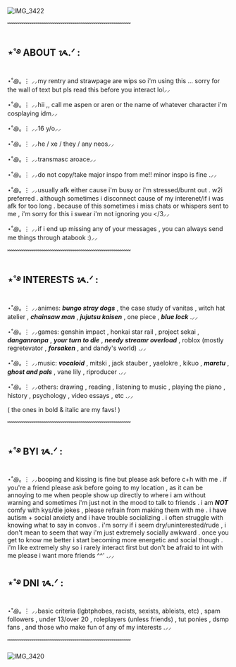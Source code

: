 ![IMG_3422](https://github.com/user-attachments/assets/8875b83f-2210-450b-afc6-163584244f47)

﹌﹌﹌﹌﹌﹌﹌﹌﹌﹌﹌﹌﹌﹌﹌﹌﹌﹌﹌﹌

## ⋆˚࿔ ABOUT ᝰ.ᐟ :
⋆˚꩜｡ ⋮ ⸝⸝my rentry and strawpage are wips so i'm using this ... sorry for the wall of text but pls read this before you interact lol⸝⸝

⋆˚꩜｡ ⋮ ⸝⸝hii ,, call me aspen or aren or the name of whatever character i'm cosplaying idm⸝⸝

⋆˚꩜｡ ⋮ ⸝⸝16 y/o⸝⸝

⋆˚꩜｡ ⋮ ⸝⸝he / xe / they / any neos⸝⸝

⋆˚꩜｡ ⋮ ⸝⸝transmasc aroace⸝⸝

⋆˚꩜｡ ⋮ ⸝⸝do not copy/take major inspo from me!! minor inspo is fine .⸝⸝ 

⋆˚꩜｡ ⋮ ⸝⸝usually afk either cause i'm busy or i'm stressed/burnt out . w2i preferred . although sometimes i disconnect cause of my interenet/if i was afk for too long . because of this sometimes i miss chats or whispers sent to me , i'm sorry for this i swear i'm not ignoring you </3⸝⸝

⋆˚꩜｡ ⋮ ⸝⸝if i end up missing any of your messages , you can always send me things through atabook :)⸝⸝ 

﹌﹌﹌﹌﹌﹌﹌﹌﹌﹌﹌﹌﹌﹌﹌﹌﹌﹌﹌﹌

## ⋆˚࿔ INTERESTS ᝰ.ᐟ :

⋆˚꩜｡ ⋮ ⸝⸝animes: ***bungo stray dogs*** , the case study of vanitas , witch hat atelier , ***chainsaw man*** , ***jujutsu kaisen*** , one piece , ***blue lock*** .⸝⸝

⋆˚꩜｡ ⋮ ⸝⸝games: genshin impact , honkai star rail , project sekai , ***danganronpa*** , ***your turn to die*** , ***needy streamr overload*** , roblox (mostly regretevator , ***forsaken*** , and dandy's world) .⸝⸝

⋆˚꩜｡ ⋮ ⸝⸝music: ***vocaloid*** , mitski , jack stauber , yaelokre , kikuo , ***maretu*** , ***ghost and pals*** , vane lily , riproducer .⸝⸝

⋆˚꩜｡ ⋮ ⸝⸝others: drawing , reading , listening to music , playing the piano , history , psychology , video essays , etc .⸝⸝

( the ones in bold & italic are my favs! )

﹌﹌﹌﹌﹌﹌﹌﹌﹌﹌﹌﹌﹌﹌﹌﹌﹌﹌﹌﹌

## ⋆˚࿔ BYI ᝰ.ᐟ : 
⋆˚꩜｡ ⋮ ⸝⸝booping and kissing is fine but please ask before c+h with me . if you're a friend please ask before going to my location , as it can be annoying to me when people show up directly to where i am without warning and sometimes i'm just not in the mood to talk to friends . i am ***NOT*** comfy with kys/die jokes , please refrain from making them with me . i have autism + social anxiety and i have trouble socializing . i often struggle with knowing what to say in convos . i'm sorry if i seem dry/uninterested/rude , i don't mean to seem that way i'm just extremely socially awkward . once you get to know me better i start becoming more energetic and social though . i'm like extremely shy so i rarely interact first but don't be afraid to int with me please i want more friends ^^' .⸝⸝

## ⋆˚࿔ DNI ᝰ.ᐟ :
⋆˚꩜｡ ⋮ ⸝⸝basic criteria (lgbtphobes, racists, sexists, ableists, etc) , spam followers , under 13/over 20 , roleplayers (unless friends) , tut ponies , dsmp fans , and those who make fun of any of my interests .⸝⸝

﹌﹌﹌﹌﹌﹌﹌﹌﹌﹌﹌﹌﹌﹌﹌﹌﹌﹌﹌﹌

![IMG_3420](https://github.com/user-attachments/assets/ac5bda7c-4e95-4e8f-b229-a8e0b3b9122f)

